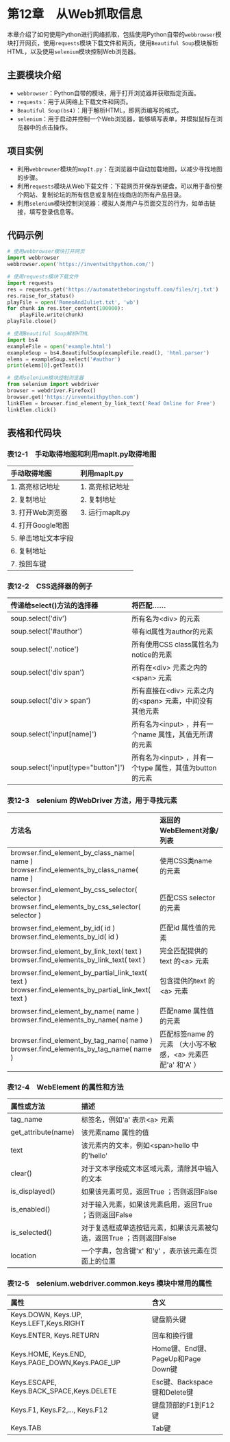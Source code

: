 # 第12章　从Web抓取信息

本章介绍了如何使用Python进行网络抓取，包括使用Python自带的`webbrowser`模块打开网页，使用`requests`模块下载文件和网页，使用`Beautiful Soup`模块解析HTML，以及使用`selenium`模块控制Web浏览器。

## 主要模块介绍

- `webbrowser`：Python自带的模块，用于打开浏览器并获取指定页面。
- `requests`：用于从网络上下载文件和网页。
- `Beautiful Soup(bs4)`：用于解析HTML，即网页编写的格式。
- `selenium`：用于启动并控制一个Web浏览器，能够填写表单，并模拟鼠标在浏览器中的点击操作。

## 项目实例

- 利用`webbrowser`模块的`mapIt.py`：在浏览器中自动加载地图，以减少寻找地图的步骤。
- 利用`requests`模块从Web下载文件：下载网页并保存到硬盘，可以用于备份整个网站、复制论坛的所有信息或复制在线商店的所有产品目录。
- 利用`selenium`模块控制浏览器：模拟人类用户与页面交互的行为，如单击链接，填写登录信息等。

## 代码示例

```python
# 使用webbrowser模块打开网页
import webbrowser
webbrowser.open('https://inventwithpython.com/')

# 使用requests模块下载文件
import requests
res = requests.get('https://automatetheboringstuff.com/files/rj.txt')
res.raise_for_status()
playFile = open('RomeoAndJuliet.txt', 'wb')
for chunk in res.iter_content(100000):
    playFile.write(chunk)
playFile.close()

# 使用Beautiful Soup解析HTML
import bs4
exampleFile = open('example.html')
exampleSoup = bs4.BeautifulSoup(exampleFile.read(), 'html.parser')
elems = exampleSoup.select('#author')
print(elems[0].getText())

# 使用selenium模块控制浏览器
from selenium import webdriver
browser = webdriver.Firefox()
browser.get('https://inventwithpython.com')
linkElem = browser.find_element_by_link_text('Read Online for Free')
linkElem.click() 
```

## 表格和代码块

### 表12-1　手动取得地图和利用mapIt.py取得地图

| 手动取得地图        | 利用mapIt.py    |
| :------------------ | :-------------- |
| 1. 高亮标记地址     | 1. 高亮标记地址 |
| 2. 复制地址         | 2. 复制地址     |
| 3. 打开Web浏览器    | 3. 运行mapIt.py |
| 4. 打开Google地图   |                 |
| 5. 单击地址文本字段 |                 |
| 6. 复制地址         |                 |
| 7. 按回车键         |                 |

### 表12-2　CSS选择器的例子

| 传递给select()方法的选择器          | 将匹配……                                                  |
| :---------------------------------- | :-------------------------------------------------------- |
| soup.select('div')                  | 所有名为\<div> 的元素                                     |
| soup.select('#author')              | 带有id属性为author的元素                                  |
| soup.select('.notice')              | 所有使用CSS class属性名为notice的元素                     |
| soup.select('div span')             | 所有在\<div> 元素之内的\<span> 元素                       |
| soup.select('div > span')           | 所有直接在\<div> 元素之内的\<span> 元素，中间没有其他元素 |
| soup.select('input[name]')          | 所有名为\<input> ，并有一个name 属性，其值无所谓的元素    |
| soup.select('input[type="button"]') | 所有名为\<input> ，并有一个type 属性，其值为button 的元素 |

### 表12-3　selenium 的WebDriver 方法，用于寻找元素

| 方法名                                                       | 返回的WebElement对象/列表                                    |
| :----------------------------------------------------------- | :----------------------------------------------------------- |
| browser.find_element_by_class_name( name )<br>browser.find_elements_by_class_name( name ) | 使用CSS类name 的元素                                         |
| browser.find_element_by_css_selector( selector )<br>browser.find_elements_by_css_selector( selector ) | 匹配CSS selector 的元素                                      |
| browser.find_element_by_id( id )<br>browser.find_elements_by_id( id ) | 匹配id 属性值的元素                                          |
| browser.find_element_by_link_text( text )<br>browser.find_elements_by_link_text( text ) | 完全匹配提供的text 的\<a> 元素                               |
| browser.find_element_by_partial_link_text( text )<br>browser.find_elements_by_partial_link_text( text ) | 包含提供的text 的\<a> 元素                                   |
| browser.find_element_by_name( name )<br>browser.find_elements_by_name( name ) | 匹配name 属性值的元素                                        |
| browser.find_element_by_tag_name( name )<br>browser.find_elements_by_tag_name( name ) | 匹配标签name 的元素 （大小写不敏感，\<a> 元素匹配'a' 和'A' ） |

### 表12-4　WebElement 的属性和方法

| 属性或方法          | 描述                                                         |
| :------------------ | :----------------------------------------------------------- |
| tag_name            | 标签名，例如'a' 表示\<a> 元素                                |
| get_attribute(name) | 该元素name 属性的值                                          |
| text                | 该元素内的文本，例如\<span>hello 中的'hello'                 |
| clear()             | 对于文本字段或文本区域元素，清除其中输入的文本               |
| is_displayed()      | 如果该元素可见，返回True ；否则返回False                     |
| is_enabled()        | 对于输入元素，如果该元素启用，返回True ；否则返回False       |
| is_selected()       | 对于复选框或单选按钮元素，如果该元素被勾选，返回True ；否则返回False |
| location            | 一个字典，包含键'x' 和'y' ，表示该元素在页面上的位置         |

### 表12-5　selenium.webdriver.common.keys 模块中常用的属性

| 属性                                             | 含义                               |
| :----------------------------------------------- | :--------------------------------- |
| Keys.DOWN, Keys.UP, Keys.LEFT,Keys.RIGHT         | 键盘箭头键                         |
| Keys.ENTER, Keys.RETURN                          | 回车和换行键                       |
| Keys.HOME, Keys.END, Keys.PAGE_DOWN,Keys.PAGE_UP | Home键、End键、PageUp和Page Down键 |
| Keys.ESCAPE, Keys.BACK_SPACE,Keys.DELETE         | Esc键、Backspace键和Delete键       |
| Keys.F1, Keys.F2,..., Keys.F12                   | 键盘顶部的F1到F12键                |
| Keys.TAB                                         | Tab键                              |